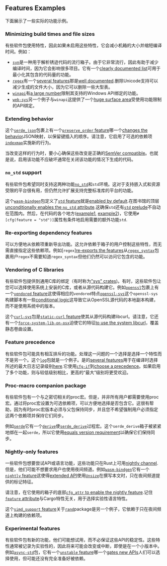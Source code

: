 ## Features Examples

下面展示了一些实际的功能示例。

### Minimizing build times and file sizes

有些软件包使用特性，因此如果未启用这些特性，它会减小机箱的大小并缩短编译时间。例如：

-   [`syn`]是一种用于解析锈迹代码的流行箱子。由于它非常流行，因此有助于减少编译时间，因为它会影响很多项目。它有一个[clearly documented list][syn-features]可用于最小化其包含的代码量的功能。
-   [`regex`]有一个[several features][regex-features]那是[well
    documented][regex-docs].删除Unicode支持可以减少生成的文件大小，因为它可以删除一些大型表。
-   [`winapi`]有[a large number][winapi-features]限制其支持的Windows API绑定的功能。
-   [`web-sys`]另一个例子与`winapi`这提供了一个[huge
    surface area][web-sys-features]受使用功能限制的API绑定。

[`winapi`]: https://crates.io/crates/winapi

[winapi-features]: https://github.com/retep998/winapi-rs/blob/0.3.9/Cargo.toml#L25-L431

[`regex`]: https://crates.io/crates/regex

[`syn`]: https://crates.io/crates/syn

[syn-features]: https://docs.rs/syn/1.0.54/syn/#optional-features

[regex-features]: https://github.com/rust-lang/regex/blob/1.4.2/Cargo.toml#L33-L101

[regex-docs]: https://docs.rs/regex/1.4.2/regex/#crate-features

[`web-sys`]: https://crates.io/crates/web-sys

[web-sys-features]: https://github.com/rustwasm/wasm-bindgen/blob/0.2.69/crates/web-sys/Cargo.toml#L32-L1395

### Extending behavior

这个[`serde_json`]包裹上有一个[`preserve_order` feature][serde_json-preserve_order]哪一个[changes the behavior][serde_json-code]JSON映射，以保留键插入的顺序。请注意，它启用了可选的依赖项[`indexmap`]实施新的行为。

当改变这样的行为时，要小心确保这些改变是正确的[SemVer compatible]。也就是说，启用该功能不应破坏通常在关闭该功能的情况下生成的代码。

[`serde_json`]: https://crates.io/crates/serde_json

[serde_json-preserve_order]: https://github.com/serde-rs/json/blob/v1.0.60/Cargo.toml#L53-L56

[semver compatible]: features.md#semver-compatibility

[serde_json-code]: https://github.com/serde-rs/json/blob/v1.0.60/src/map.rs#L23-L26

[`indexmap`]: https://crates.io/crates/indexmap

### `no_std` support

有些软件包希望同时支持这两种功能[`no_std`]和`std`环境。这对于支持嵌入式和资源受限的平台很有用，但仍然允许扩展支持完整标准库的平台的功能。

这个[`wasm-bindgen`]包定义了[`std` feature][wasm-bindgen-std]就是[enabled by default][wasm-bindgen-default].在图书馆的顶层[unconditionally enables the `no_std` attribute][wasm-bindgen-no_std].这确保`std`还有[`std` prelude]不自动在范围内。然后，在代码的各个地方([example1][wasm-bindgen-cfg1], [example2][wasm-bindgen-cfg2])，它使用`#[cfg(feature = "std")]`属性有条件地启用需要的额外功能`std`.

[`no_std`]: ../../reference/names/preludes.html#the-no_std-attribute

[`wasm-bindgen`]: https://crates.io/crates/wasm-bindgen

[`std` prelude]: ../../std/prelude/index.html

[wasm-bindgen-std]: https://github.com/rustwasm/wasm-bindgen/blob/0.2.69/Cargo.toml#L25

[wasm-bindgen-default]: https://github.com/rustwasm/wasm-bindgen/blob/0.2.69/Cargo.toml#L23

[wasm-bindgen-no_std]: https://github.com/rustwasm/wasm-bindgen/blob/0.2.69/src/lib.rs#L8

[wasm-bindgen-cfg1]: https://github.com/rustwasm/wasm-bindgen/blob/0.2.69/src/lib.rs#L270-L273

[wasm-bindgen-cfg2]: https://github.com/rustwasm/wasm-bindgen/blob/0.2.69/src/lib.rs#L67-L75

### Re-exporting dependency features

可以方便地从依赖项重新导出功能。这允许依赖于箱子的用户控制这些特性，而无需直接指定这些依赖项。例如[`regex`][re-exports the features][regex-re-export]从[`regex_syntax`][regex_syntax-features]包裹用户`regex`不需要知道`regex_syntax`但他们仍然可以访问它包含的功能。

[regex-re-export]: https://github.com/rust-lang/regex/blob/1.4.2/Cargo.toml#L65-L89

[regex_syntax-features]: https://github.com/rust-lang/regex/blob/1.4.2/regex-syntax/Cargo.toml#L17-L32

### Vendoring of C libraries

有些软件包提供到通用C库的绑定（有时称为["sys" crates][sys])。有时，这些软件包让您可以选择使用系统上安装的C库，或者从源代码构建它。例如[`openssl`]包裹上有一个[`vendored` feature][openssl-vendored]这使得相应的`vendored`特点[`openssl-sys`]这个`openssl-sys`构建脚本有一些[conditional logic][openssl-sys-cfg]这导致它从OpenSSL源代码的本地副本构建，而不是使用系统中的版本。

这个[`curl-sys`]包是[`static-curl`
feature][curl-sys-static]使其从源代码构建libcurl。请注意，它还有一个[`force-system-lib-on-osx`][curl-sys-macos]迫使它的特征[to use the system libcurl][curl-sys-macos-code]，覆盖静态卷曲设置。

[`openssl`]: https://crates.io/crates/openssl

[`openssl-sys`]: https://crates.io/crates/openssl-sys

[sys]: build-scripts.md#-sys-packages

[openssl-vendored]: https://github.com/sfackler/rust-openssl/blob/openssl-v0.10.31/openssl/Cargo.toml#L19

[build script]: build-scripts.md

[openssl-sys-cfg]: https://github.com/sfackler/rust-openssl/blob/openssl-v0.10.31/openssl-sys/build/main.rs#L47-L54

[`curl-sys`]: https://crates.io/crates/curl-sys

[curl-sys-static]: https://github.com/alexcrichton/curl-rust/blob/0.4.34/curl-sys/Cargo.toml#L49

[curl-sys-macos]: https://github.com/alexcrichton/curl-rust/blob/0.4.34/curl-sys/Cargo.toml#L52

[curl-sys-macos-code]: https://github.com/alexcrichton/curl-rust/blob/0.4.34/curl-sys/build.rs#L15-L20

### Feature precedence

有些软件包可能具有相互排斥的功能。处理这一问题的一个选择是选择一个特性而不是另一个。这个[`log`]包就是一个例子。是的[several features][log-features]用于在编译时选择所述的最大日志记录级别[here][log-docs].它使用[`cfg-if`]到[choose a
precedence][log-cfg-if]。如果启用了多个功能，则与较低级别相比，更高的“最大”级别将更受欢迎。

[`log`]: https://crates.io/crates/log

[log-features]: https://github.com/rust-lang/log/blob/0.4.11/Cargo.toml#L29-L42

[log-docs]: https://docs.rs/log/0.4.11/log/#compile-time-filters

[log-cfg-if]: https://github.com/rust-lang/log/blob/0.4.11/src/lib.rs#L1422-L1448

[`cfg-if`]: https://crates.io/crates/cfg-if

### Proc-macro companion package

有些软件包有一个与之密切相关的proc宏。但是，并非所有用户都需要使用proc宏。通过将proc宏设置为可选依赖项，可以方便地选择是否包含它。这很有帮助，因为有时proc宏版本必须与父包保持同步，并且您不希望强制用户必须指定这两个依赖项并保持它们同步。

例如[`serde`]它有一个[`derive`][serde-derive]使[`serde_derive`]过程宏。这个`serde_derive`箱子被紧紧地绑在一起`serde`，所以它使用[equals version
requirement][serde-equals]以确保它们保持同步。

[`serde`]: https://crates.io/crates/serde

[`serde_derive`]: https://crates.io/crates/serde_derive

[serde-derive]: https://github.com/serde-rs/serde/blob/v1.0.118/serde/Cargo.toml#L34-L35

[serde-equals]: https://github.com/serde-rs/serde/blob/v1.0.118/serde/Cargo.toml#L17

### Nightly-only features

一些软件包想要尝试API或语言功能，这些功能只在Rust上可用[nightly channel].但是，他们可能不想要求用户也使用夜间频道。例如[`wasm-bindgen`]它有一个[`nightly` feature][wasm-bindgen-nightly]这使得[extended API][wasm-bindgen-unsize]使用[`Unsize`]在撰写本文时，只在夜间频道提供的标记特征。

请注意，在它使用的箱子的底部[`cfg_attr` to enable the nightly
feature][wasm-bindgen-cfg_attr].记住[`feature` attribute]与Cargo特性无关，用于选择实验性语言特性。

这个[`simd_support` feature][rand-simd_support]关于[`rand`]package是另一个例子，它依赖于只在夜间频道上构建的依赖项。

[`wasm-bindgen`]: https://crates.io/crates/wasm-bindgen

[nightly channel]: ../../book/appendix-07-nightly-rust.html

[wasm-bindgen-nightly]: https://github.com/rustwasm/wasm-bindgen/blob/0.2.69/Cargo.toml#L27

[wasm-bindgen-unsize]: https://github.com/rustwasm/wasm-bindgen/blob/0.2.69/src/closure.rs#L257-L269

[`unsize`]: ../../std/marker/trait.Unsize.html

[wasm-bindgen-cfg_attr]: https://github.com/rustwasm/wasm-bindgen/blob/0.2.69/src/lib.rs#L11

[`feature` attribute]: ../../unstable-book/index.html

[`rand`]: https://crates.io/crates/rand

[rand-simd_support]: https://github.com/rust-random/rand/blob/0.7.3/Cargo.toml#L40

### Experimental features

有些软件包有新的功能，他们可能想试用，而不必保证这些API的稳定性。这些特性通常被记录为实验性的，因此将来可能会改变或中断，即使是在一个小版本中。例如[`async-std`]包，它有一个[`unstable` feature][async-std-unstable]哪一个[gates
new APIs][async-std-gate]人们可以选择使用，但可能还没有完全准备好被依赖。

[`async-std`]: https://crates.io/crates/async-std

[async-std-unstable]: https://github.com/async-rs/async-std/blob/v1.8.0/Cargo.toml#L38-L42

[async-std-gate]: https://github.com/async-rs/async-std/blob/v1.8.0/src/macros.rs#L46

